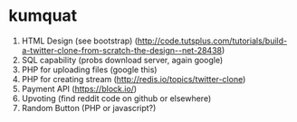 kumquat
=======
1. HTML Design (see bootstrap) (http://code.tutsplus.com/tutorials/build-a-twitter-clone-from-scratch-the-design--net-28438)
2. SQL capability (probs download server, again google)
3. PHP for uploading files (google this)
4. PHP for creating stream   (http://redis.io/topics/twitter-clone)
5. Payment API (https://block.io/)
6. Upvoting (find reddit code on github or elsewhere)
7. Random Button (PHP or javascript?)
